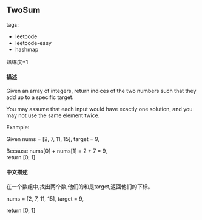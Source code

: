 ## TwoSum

tags: 
- leetcode 
- leetcode-easy
- hashmap

熟练度+1

#### 描述

Given an array of integers, return indices of the two numbers such that they add up to a specific target.

You may assume that each input would have exactly one solution, and you may not use the same element twice.

Example:

Given nums = [2, 7, 11, 15], target = 9,  

Because nums[0] + nums[1] = 2 + 7 = 9,  
return [0, 1]  

#### 中文描述
在一个数组中,找出两个数,他们的和是target,返回他们的下标。  

nums = [2, 7, 11, 15], target = 9,

return [0, 1]


